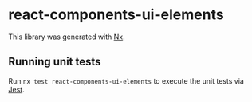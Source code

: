 # react-components-ui-elements

This library was generated with [Nx](https://nx.dev).

## Running unit tests

Run `nx test react-components-ui-elements` to execute the unit tests via [Jest](https://jestjs.io).
